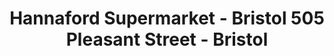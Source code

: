 ---
title: "Hannaford Supermarket - Bristol 505 Pleasant Street - Bristol"
url: /bristol/hannaford-supermarket-bristol-505-pleasant-street-bristol/
shop: supermarket
---